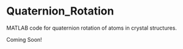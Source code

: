 # Quaternion_Rotation
MATLAB code for quaternion rotation of atoms in crystal structures.

Coming Soon!
